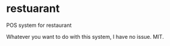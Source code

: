 # restuarant
POS system for restaurant

Whatever you want to do with this system, I have no issue. MIT.
